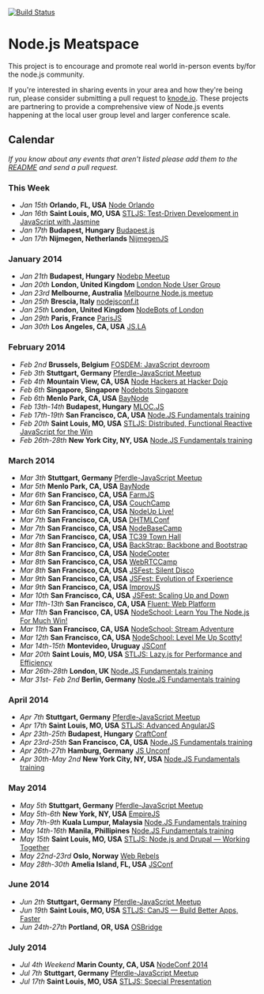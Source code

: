 [![Build Status](https://travis-ci.org/knode/node-meatspace.png)](https://travis-ci.org/knode/node-meatspace)

Node.js Meatspace
==============

This project is to encourage and promote real world in-person events by/for the node.js community.

If you're interested in sharing events in your area and how they're being run, please consider submitting a pull request to [knode.io](https://github.com/knode/meetups). These projects are partnering to provide a comprehensive view of Node.js events happening at the local user group level and larger conference scale.

## Calendar

*If you know about any events that aren't listed please add them to the
[README](https://github.com/mikeal/node-meatspace/blob/gh-pages/README.md) and
send a pull request.*

### This Week
* *Jan 15th* **Orlando, FL, USA** [Node Orlando](http://www.meetup.com/orlando-node-js/)
* *Jan 16th* **Saint Louis, MO, USA** [STLJS: Test-Driven Development in JavaScript with Jasmine](http://www.meetup.com/STL-JS-meetup/events/149993482/)
* *Jan 17th* **Budapest, Hungary** [Budapest.js](http://www.meetup.com/budapest-js/events/158370752/)
* *Jan 17th* **Nijmegen, Netherlands** [NijmegenJS](http://www.meetup.com/NijmegenJS/events/158369692/)

### January 2014
* *Jan 21th* **Budapest, Hungary** [Nodebp Meetup](http://www.meetup.com/nodebp/events/156892152)
* *Jan 20th* **London, United Kingdom** [London Node User Group](http://lanyrd.com/2014/lnug-january/)
* *Jan 23rd* **Melbourne, Australia** [Melbourne Node.js meetup](http://www.meetup.com/MelbNodeJS/events/154220132/)
* *Jan 25th* **Brescia, Italy** [nodejsconf.it](http://nodejsconf.it)
* *Jan 25th* **London, United Kingdom** [NodeBots of London](http://www.meetup.com/NodeBots-of-London/events/160405872/)
* *Jan 29th* **Paris, France** [ParisJS](http://www.meetup.com/FranceJS/events/158150272/)
* *Jan 30th* **Los Angeles, CA, USA** [JS.LA](http://js.la)


### February 2014
* *Feb 2nd* **Brussels, Belgium** [FOSDEM: JavaScript devroom](http://fosdem14-js-devroom.github.io/)
* *Feb 3th* **Stuttgart, Germany** [Pferdle-JavaScript Meetup](http://www.meetup.com/stuttgartjs/)
* *Feb 4th* **Mountain View, CA, USA** [Node Hackers at Hacker Dojo](http://www.meetup.com/Node-Hackers-at-Hacker-Dojo/events/156235612/)
* *Feb 6th* **Singapore, Singapore** [Nodebots Singapore](http://www.meetup.com/NodeBotsSingapore/events/157876832/)
* *Feb 6th* **Menlo Park, CA, USA** [BayNode](http://www.meetup.com/BayNode/events/159917932/)
* *Feb 13th-14th* **Budapest, Hungary** [MLOC.JS](http://mloc-js.com/2014/)
* *Feb 17th-19th* **San Francisco, CA, USA** [Node.JS Fundamentals training](http://www.olindata.com/training/nodejs/nodejs-fundamentals-training-san-francisco-feb-2014)
* *Feb 20th* **Saint Louis, MO, USA** [STLJS: Distributed, Functional Reactive JavaScript for the Win](http://www.meetup.com/STL-JS-meetup/events/151262552/)
* *Feb 26th-28th* **New York City, NY, USA** [Node.JS Fundamentals training](http://www.olindata.com/training/nodejs/nodejs-fundamentals-training-new-york-city-feb-2014)

### March 2014
* *Mar 3th* **Stuttgart, Germany** [Pferdle-JavaScript Meetup](http://www.meetup.com/stuttgartjs/)
* *Mar 5th* **Menlo Park, CA, USA** [BayNode](http://www.meetup.com/BayNode/events/159918202/)
* *Mar 6th* **San Francisco, CA, USA** [FarmJS](http://jsfest.com/)
* *Mar 6th* **San Francisco, CA, USA** [CouchCamp](http://jsfest.com/)
* *Mar 6th* **San Francisco, CA, USA** [NodeUp Live!](http://jsfest.com/)
* *Mar 7th* **San Francisco, CA, USA** [DHTMLConf](http://jsfest.com/)
* *Mar 7th* **San Francisco, CA, USA** [NodeBaseCamp](http://jsfest.com/)
* *Mar 7th* **San Francisco, CA, USA** [TC39 Town Hall](http://jsfest.com/)
* *Mar 8th* **San Francisco, CA, USA** [BackStrap: Backbone and Bootstrap](http://jsfest.com/)
* *Mar 8th* **San Francisco, CA, USA** [NodeCopter](http://jsfest.com/)
* *Mar 8th* **San Francisco, CA, USA** [WebRTCCamp](http://jsfest.com/)
* *Mar 8th* **San Francisco, CA, USA** [JSFest: Silent Disco](http://jsfest.com/)
* *Mar 9th* **San Francisco, CA, USA** [JSFest: Evolution of Experience](http://jsfest.com/)
* *Mar 9th* **San Francisco, CA, USA** [ImprovJS](http://jsfest.com/)
* *Mar 10th* **San Francisco, CA, USA** [JSFest: Scaling Up and Down](http://jsfest.com/)
* *Mar 11th-13th* **San Francisco, CA, USA** [Fluent: Web Platform](http://fluentconf.com/)
* *Mar 11th* **San Francisco, CA, USA** [NodeSchool: Learn You The Node.js For Much Win!](http://jsfest.com/)
* *Mar 11th* **San Francisco, CA, USA** [NodeSchool: Stream Adventure](http://jsfest.com/)
* *Mar 12th* **San Francisco, CA, USA** [NodeSchool: Level Me Up Scotty!](http://jsfest.com/)
* *Mar 14th-15th* **Montevideo, Uruguay** [JSConf](http://jsconf.uy)
* *Mar 20th* **Saint Louis, MO, USA** [STLJS: Lazy.js for Performance and Efficiency](http://www.meetup.com/STL-JS-meetup/events/151446282/)
* *Mar 26th-28th* **London, UK** [Node.JS Fundamentals training](http://www.olindata.com/training/nodejs/nodejs-fundamentals-training-london-march-2014)
* *Mar 31st- Feb 2nd* **Berlin, Germany** [Node.JS Fundamentals training](http://www.olindata.com/training/nodejs/nodejs-fundamentals-training-berlin-march-2014)

### April 2014
* *Apr 7th* **Stuttgart, Germany** [Pferdle-JavaScript Meetup](http://www.meetup.com/stuttgartjs/)
* *Apr 17th* **Saint Louis, MO, USA** [STLJS: Advanced AngularJS](http://www.meetup.com/STL-JS-meetup/events/149998082/)
* *Apr 23th-25th* **Budapest, Hungary** [CraftConf](http://craft-conf.com/2014/)
* *Apr 23rd-25th* **San Francisco, CA, USA** [Node.JS Fundamentals training](http://www.olindata.com/training/nodejs/nodejs-fundamentals-training-san-francisco-april-2014)
* *Apr 26th-27th* **Hamburg, Germany** [JS Unconf](http://2014.jsunconf.eu)
* *Apr 30th-May 2nd* **New York City, NY, USA** [Node.JS Fundamentals training](http://www.olindata.com/training/nodejs/nodejs-fundamentals-training-new-york-city-april-2014)

### May 2014
* *May 5th* **Stuttgart, Germany** [Pferdle-JavaScript Meetup](http://www.meetup.com/stuttgartjs/)
* *May 5th-6th* **New York, NY, USA** [EmpireJS](http://empirejs.org/)
* *May 7th-9th* **Kuala Lumpur, Malaysia** [Node.JS Fundamentals training](http://www.olindata.com/training/nodejs/nodejs-fundamentals-training-kuala-lumpur-may-2014)
* *May 14th-16th* **Manila, Phillipines** [Node.JS Fundamentals training](http://www.olindata.com/training/nodejs/nodejs-fundamentals-training-manila-may-2014)
* *May 15th* **Saint Louis, MO, USA** [STLJS: Node.js and Drupal &mdash; Working Together](http://www.meetup.com/STL-JS-meetup/events/151436472/)
* *May 22nd-23rd* **Oslo, Norway** [Web Rebels](http://webrebels.org/)
* *May 28th-30th* **Amelia Island, FL, USA** [JSConf](http://2014.jsconf.us/)


### June 2014
* *Jun 2th* **Stuttgart, Germany** [Pferdle-JavaScript Meetup](http://www.meetup.com/stuttgartjs/)
* *Jun 19th* **Saint Louis, MO, USA** [STLJS: CanJS &mdash; Build Better Apps, Faster](http://www.meetup.com/STL-JS-meetup/events/159770032/)
* *Jun 24th-27th* **Portland, OR, USA** [OSBridge](http://opensourcebridge.org/) 

### July 2014
* *Jul 4th Weekend* **Marin County, CA, USA** [NodeConf 2014](http://www.nodeconf.com)
* *Jul 7th* **Stuttgart, Germany** [Pferdle-JavaScript Meetup](http://www.meetup.com/stuttgartjs/)
* *Jul 17th* **Saint Louis, MO, USA** [STLJS: Special Presentation](http://www.meetup.com/STL-JS-meetup/events/154371372/)
